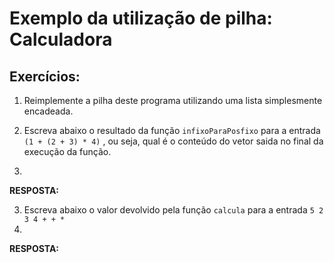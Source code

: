 # Exemplo da utilização de pilha: Calculadora 

## Exercícios:

1. Reimplemente a pilha deste programa utilizando uma lista simplesmente encadeada.

2. Escreva abaixo o resultado da função `infixoParaPosfixo` para a entrada `(1 + (2 + 3) * 4)` , ou seja, qual é o conteúdo do vetor saida no final da execução da função. 
3. 
**RESPOSTA:**

3. Escreva abaixo o valor devolvido pela função `calcula` para a entrada `5 2 3 4 + + *`
4. 
**RESPOSTA:**


